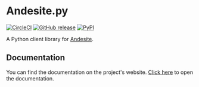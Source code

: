# Andesite.py
[![CircleCI](https://circleci.com/gh/gieseladev/andesite.py.svg?style=svg)](https://circleci.com/gh/gieseladev/andesite.py)
[![GitHub release](https://img.shields.io/github/release/gieseladev/andesite.py.svg)](https://github.com/gieseladev/andesite.py/releases/latest)
[![PyPI](https://img.shields.io/pypi/v/andesite.py.svg)](https://pypi.org/project/andesite.py)

A Python client library for [Andesite](https://github.com/natanbc/andesite-node).

## Documentation
You can find the documentation on the project's website.
[Click here](https://gieseladev.github.io/andesite.py/docs) to open the
documentation.